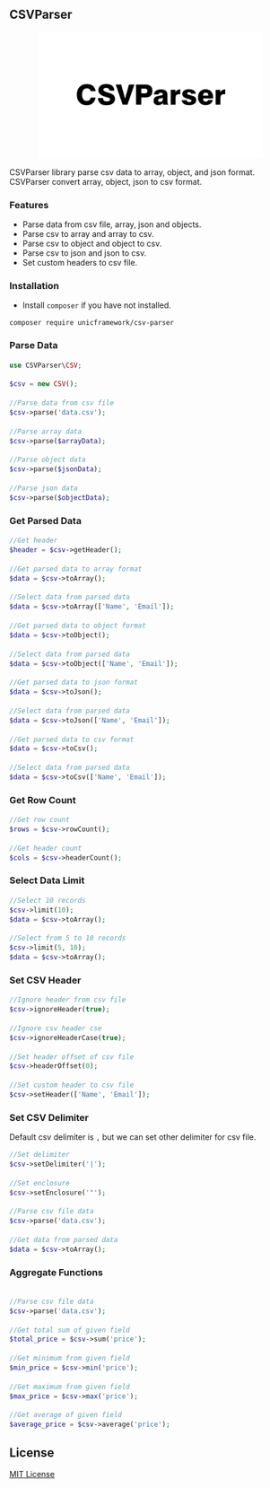 ## CSVParser

<p align="center">
  <img src="logo.jpg" width="400px" alt="Unic Logo">
</p>

  CSVParser library parse csv data to array, object, and json format. CSVParser convert array, object, json to csv format.


### Features

- Parse data from csv file, array, json and objects.
- Parse csv to array and array to csv.
- Parse csv to object and object to csv.
- Parse csv to json and json to csv.
- Set custom headers to csv file.


### Installation

  - Install `composer` if you have not installed.

```shell
composer require unicframework/csv-parser
```

### Parse Data

```php
use CSVParser\CSV;

$csv = new CSV();

//Parse data from csv file
$csv->parse('data.csv');

//Parse array data
$csv->parse($arrayData);

//Parse object data
$csv->parse($jsonData);

//Parse json data
$csv->parse($objectData);
```


### Get Parsed Data

```php
//Get header
$header = $csv->getHeader();

//Get parsed data to array format
$data = $csv->toArray();

//Select data from parsed data
$data = $csv->toArray(['Name', 'Email']);

//Get parsed data to object format
$data = $csv->toObject();

//Select data from parsed data
$data = $csv->toObject(['Name', 'Email']);

//Get parsed data to json format
$data = $csv->toJson();

//Select data from parsed data
$data = $csv->toJson(['Name', 'Email']);

//Get parsed data to csv format
$data = $csv->toCsv();

//Select data from parsed data
$data = $csv->toCsv(['Name', 'Email']);
```

### Get Row Count

```php
//Get row count
$rows = $csv->rowCount();

//Get header count
$cols = $csv->headerCount();
```

### Select Data Limit

```php
//Select 10 records
$csv->limit(10);
$data = $csv->toArray();

//Select from 5 to 10 records
$csv->limit(5, 10);
$data = $csv->toArray();
```


### Set CSV Header

```php
//Ignore header from csv file
$csv->ignoreHeader(true);

//Ignore csv header cse
$csv->ignoreHeaderCase(true);

//Set header offset of csv file
$csv->headerOffset(0);

//Set custom header to csv file
$csv->setHeader(['Name', 'Email']);
```


### Set CSV Delimiter

  Default csv delimiter is `,` but we can set other delimiter for csv file.

```php
//Set delimiter
$csv->setDelimiter('|');

//Set enclosure
$csv->setEnclosure('"');

//Parse csv file data
$csv->parse('data.csv');

//Get data from parsed data
$data = $csv->toArray();
```


### Aggregate Functions

```php

//Parse csv file data
$csv->parse('data.csv');

//Get total sum of given field
$total_price = $csv->sum('price');

//Get minimum from given field
$min_price = $csv->min('price');

//Get maximum from given field
$max_price = $csv->max('price');

//Get average of given field
$average_price = $csv->average('price');
```

## License

  [MIT License](https://github.com/unicframework/csv-parser/blob/main/LICENSE)
